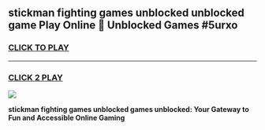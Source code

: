 
## stickman fighting games unblocked unblocked game Play Online 👋 Unblocked Games #5urxo
<h3>
<a href="https://premium.freeplayer.one?title=stickman_fighting_games_unblocked&ref=21F">CLICK TO PLAY</a></h3>
<hr>

<h3>
<a href="https://premium.freeplayer.one?title=stickman_fighting_games_unblocked&ref=21F">CLICK 2 PLAY</a>
  
</h3>

<a href="https://premium.freeplayer.one?title=stickman_fighting_games_unblocked&ref=21F/"><img src="https://clearcache.store/games.png"></a>


**stickman fighting games unblocked games unblocked: Your Gateway to Fun and Accessible Online Gaming**
